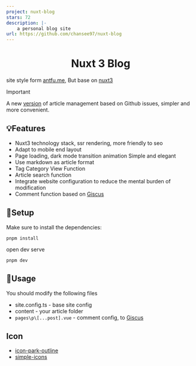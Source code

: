 ```yaml
---
project: nuxt-blog
stars: 72
description: |-
    a personal blog site
url: https://github.com/chansee97/nuxt-blog
---
```


<div align="center">
  <h1>Nuxt 3 Blog</h1>
</div>

site style form [antfu.me](https://antfu.me/), But base on [nuxt3](https://nuxt.com/)

> [!IMPORTANT]
> A new [version](https://github.com/chansee97/issue-nuxt-blog) of article management based on Github issues, simpler and more convenient.

## 💡Features

- Nuxt3 technology stack, ssr rendering, more friendly to seo
- Adapt to mobile end layout
- Page loading, dark mode transition animation Simple and elegant
- Use markdown as article format
- Tag Category View Function
- Article search function
- Integrate website configuration to reduce the mental burden of modification
- Comment function based on [Giscus](https://giscus.app/zh-CN)

## 🔎Setup
Make sure to install the dependencies:
```
pnpm install
```
open dev serve

```
pnpm dev
```

## 📖Usage

You should modify the following files

- site.config.ts - base site config
- content - your article folder
- `pages\p\[...post].vue` - comment config, to [Giscus](https://giscus.app/zh-CN)

## Icon
- [icon-park-outline](https://icones.js.org/collection/icon-park-outline)
- [simple-icons](https://icones.js.org/collection/simple-icons)

